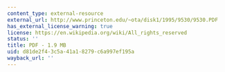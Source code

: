 ```yaml
---
content_type: external-resource
external_url: http://www.princeton.edu/~ota/disk1/1995/9530/9530.PDF
has_external_license_warning: true
license: https://en.wikipedia.org/wiki/All_rights_reserved
status: ''
title: PDF - 1.9 MB
uid: d81de2f4-3c5a-41a1-8279-c6a997ef195a
wayback_url: ''
---
```

